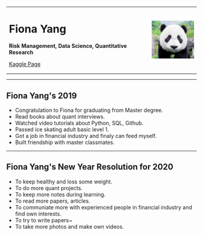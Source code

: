 <div>
<table border="0">
  <tr>
    <td width="75%">
      <h1>Fiona Yang</h1>
      <p><b>Risk Management, Data Science, Quantitative Research</b></p>
      <p><a href="https://www.kaggle.com/fionayang28">Kaggle Page</a></p>
    </td>
    <td width="25%">
      <img src="/photo.PNG" width="100%">
    </td>
  </tr>
</table>
</div>

---
## Fiona Yang's 2019
* Congratulation to Fiona for graduating from Master degree.
* Read books about quant interviews.
* Watched video tutorials about Python, SQL, Github.
* Passed ice skating adult basic level 1.
* Got a job in financial industry and finaly can feed myself.
* Built friendship with master classmates.

---
## Fiona Yang's New Year Resolution for 2020
* To keep healthy and loss some weight.
* To do more quant projects.
* To keep more notes during learning.
* To read more papers, articles.
* To communiate more with experienced people in financial industry and find own interests.
* To try to write papers~
* To take more photos and make own videos.

